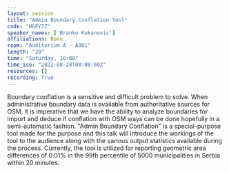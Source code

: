 ```yaml
---
layout: session
title: "Admin Boundary Conflation Tool"
code: "HGFY7Z"
speaker_names: ['Branko Kokanovic']
affiliations: None
room: "Auditorium A - A001"
length: "20"
time: "Saturday, 10:00"
time_iso: "2022-08-20T08:00:00Z"
resources: []
recording: True
---
```


Boundary conflation is a sensitive and difficult problem to solve. When administrative boundary data is available from authoritative sources for OSM, it is imperative that we have the ability to analyze boundaries for import and deduce if conflation with OSM ways can be done hopefully in a semi-automatic fashion. &#34;Admin Boundary Conflation&#34; is a special-purpose tool made for the purpose and this talk will introduce the workings of the tool to the audience along with the various output statistics available during the process. Currently, the tool is utilized for reporting geometric area differences of 0.01% in the 99th percentile of 5000 municipalities in Serbia within 20 minutes.

